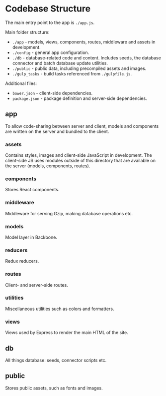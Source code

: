 # Codebase Structure

The main entry point to the app is ``./app.js``.

Main folder structure:
* ``./app`` - models, views, components, routes, middleware and assets in development.
* ``./config`` - general app configuration.
* ``./db`` - database-related code and content. Includes seeds, the database connector and batch database update utilities.
* ``./public`` - public data, including precompiled assets and images.
* ``./gulp_tasks`` - build tasks referenced from ``./gulpfile.js``.

Additional files:
* ``bower.json`` - client-side dependencies.
* ``package.json`` - package definition and server-side dependencies.

## app

To allow code-sharing between server and client, models and components are written on the server and bundled to the client.

### assets

Contains styles, images and client-side JavaScript in development. The client-side JS uses modules outside of this directory that are available on the server (models, components, routes).

### components

Stores React components.

### middleware

Middleware for serving Gzip, making database operations etc.

### models

Model layer in Backbone.

### reducers

Redux reducers.

### routes

Client- and server-side routes.

### utilities

Miscellaneous utilities such as colors and formatters.

### views

Views used by Express to render the main HTML of the site.

## db

All things database: seeds, connector scripts etc.

## public

Stores public assets, such as fonts and images.